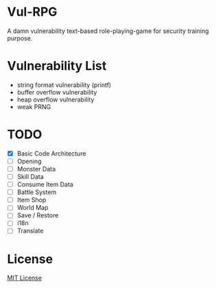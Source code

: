 # Vul-RPG

A damn vulnerability text-based role-playing-game for security training purpose.

# Vulnerability List

- string format vulnerability (printf)
- buffer overflow vulnerability
- heap overflow vulnerability
- weak PRNG

# TODO

- [X] Basic Code Architecture
- [ ] Opening
- [ ] Monster Data
- [ ] Skill Data
- [ ] Consume Item Data
- [ ] Battle System
- [ ] Item Shop
- [ ] World Map
- [ ] Save / Restore
- [ ] i18n
- [ ] Translate

# License

[MIT License](LICENSE)
